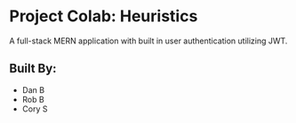 # Project Colab: Heuristics

A full-stack MERN application with built in user authentication utilizing JWT.

## Built By: ##

- Dan B
- Rob B
- Cory S